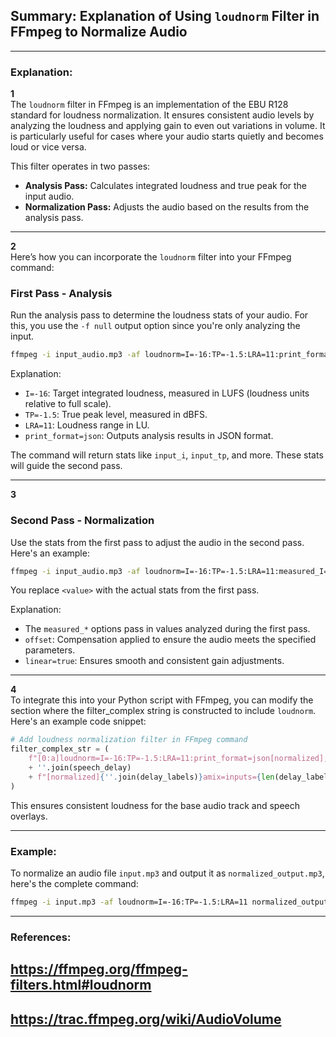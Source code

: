 ## Summary: Explanation of Using `loudnorm` Filter in FFmpeg to Normalize Audio

---

### Explanation:

**1**  
The `loudnorm` filter in FFmpeg is an implementation of the EBU R128 standard for loudness normalization. It ensures consistent audio levels by analyzing the loudness and applying gain to even out variations in volume. It is particularly useful for cases where your audio starts quietly and becomes loud or vice versa.

This filter operates in two passes:
- **Analysis Pass:** Calculates integrated loudness and true peak for the input audio.
- **Normalization Pass:** Adjusts the audio based on the results from the analysis pass.

---

**2**  
Here’s how you can incorporate the `loudnorm` filter into your FFmpeg command:

### **First Pass - Analysis**
Run the analysis pass to determine the loudness stats of your audio. For this, you use the `-f null` output option since you're only analyzing the input.

```bash
ffmpeg -i input_audio.mp3 -af loudnorm=I=-16:TP=-1.5:LRA=11:print_format=json -f null -
```

Explanation:
- `I=-16`: Target integrated loudness, measured in LUFS (loudness units relative to full scale).
- `TP=-1.5`: True peak level, measured in dBFS.
- `LRA=11`: Loudness range in LU.
- `print_format=json`: Outputs analysis results in JSON format.

The command will return stats like `input_i`, `input_tp`, and more. These stats will guide the second pass.

---

**3**  
### **Second Pass - Normalization**
Use the stats from the first pass to adjust the audio in the second pass. Here's an example:

```bash
ffmpeg -i input_audio.mp3 -af loudnorm=I=-16:TP=-1.5:LRA=11:measured_I=<value>:measured_TP=<value>:measured_LRA=<value>:measured_thresh=<value>:offset=<value>:linear=true output_audio.mp3
```

You replace `<value>` with the actual stats from the first pass.

Explanation:
- The `measured_*` options pass in values analyzed during the first pass.
- `offset`: Compensation applied to ensure the audio meets the specified parameters.
- `linear=true`: Ensures smooth and consistent gain adjustments.

---

**4**  
To integrate this into your Python script with FFmpeg, you can modify the section where the filter_complex string is constructed to include `loudnorm`. Here's an example code snippet:

```python
# Add loudness normalization filter in FFmpeg command
filter_complex_str = (
    f"[0:a]loudnorm=I=-16:TP=-1.5:LRA=11:print_format=json[normalized];"
    + ''.join(speech_delay)
    + f"[normalized]{''.join(delay_labels)}amix=inputs={len(delay_labels)+1}:duration=longest[audio_out]"
)
```

This ensures consistent loudness for the base audio track and speech overlays.

---

### Example:
To normalize an audio file `input.mp3` and output it as `normalized_output.mp3`, here's the complete command:

```bash
ffmpeg -i input.mp3 -af loudnorm=I=-16:TP=-1.5:LRA=11 normalized_output.mp3
```

---

### References:
## https://ffmpeg.org/ffmpeg-filters.html#loudnorm ##  
## https://trac.ffmpeg.org/wiki/AudioVolume ##
